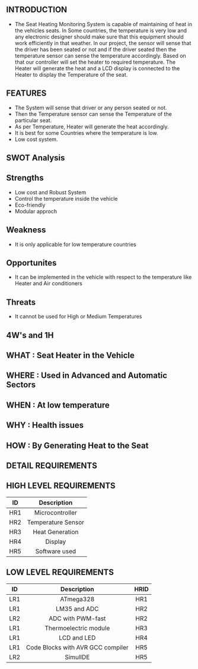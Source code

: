 ## INTRODUCTION
* The Seat Heating Monitoring System is capable of maintaining of heat in the vehicles seats. In Some countries, the temperature is very low and any electronic designer should make sure that this equipment should work efficiently in that weather. In our project, the sensor will sense that the driver has been seated or not and if the driver seated then the temperature sensor can sense the temperature accordingly. Based on that our controller will set the heater to required temperature. The Heater will generate the heat and a LCD display is connected to the Heater to display the Temperature of the seat.

## FEATURES
* The System will sense that driver or any person seated or not.
* Then the Temperature sensor can sense the Temperature of the particular seat.
* As per Temperature, Heater will generate the heat accordingly.
* It is best for some Countries where the temperature is low.
* Low cost system.

## SWOT Analysis
## Strengths
* Low cost and Robust System
* Control the temperature inside the vehicle
* Eco-friendly
* Modular approch
## Weakness
* It is only applicable for low temperature countries
## Opportunites
* It can be implemented in the vehicle with respect to the temperature like Heater and Air conditioners
## Threats
* It cannot be used for High or Medium Temperatures

## 4W's and 1H
## WHAT : Seat Heater in the Vehicle
## WHERE : Used in Advanced and Automatic Sectors
## WHEN : At low temperature
## WHY : Health issues
## HOW : By Generating Heat to the Seat

## DETAIL REQUIREMENTS
## HIGH LEVEL REQUIREMENTS
| ID | Description |
| :--: | :---: |
| HR1 |	Microcontroller |
| HR2 | Temperature Sensor |
| HR3 | Heat Generation |
| HR4 | Display |
| HR5 | Software used |
## LOW LEVEL REQUIREMENTS
| ID | Description | HRID |
| :--: | :---: | :--: |
| LR1 |	ATmega328 | HR1 |
| LR1 |	LM35 and ADC | HR2 |
| LR2 |	ADC with PWM-fast | HR2 |
| LR1 | Thermoelectric module | HR3 |
| LR1 | LCD and LED | HR4 |
| LR1 | Code Blocks with AVR GCC compiler | HR5 |
| LR2 | SimulIDE | HR5 |
